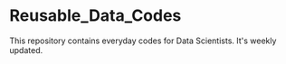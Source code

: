 # Reusable_Data_Codes
This repository contains everyday codes for Data Scientists. It's weekly updated. 
